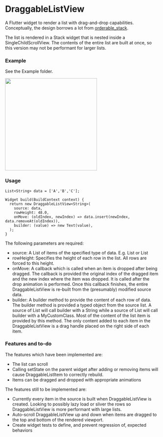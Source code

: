 # DraggableListView

A Flutter widget to render a list with drag-and-drop capabilities.  Conceptually, the design borrows a lot from [orderable_stack](https://github.com/rxlabz/orderable_stack).

The list is rendered in a Stack widget that is nested inside a SingleChildScrollView.  The contents of the entire list are built at once, so this version may not be performant for larger lists.

### Example

See the Example folder.

<img src="https://storage.googleapis.com/www.porcupinesupernova.com/images/DraggableListView.gif" width=300/>

### Usage

```
List<String> data = ['A','B','C'];

Widget build(BuildContext context) {
  return new DraggableListView<String>(
    source: data,
    rowHeight: 48.0,
    onMove: (oldIndex, newIndex) => data.insert(newIndex, data.removeAt(oldIndex)),
    builder: (value) => new Text(value),
  );
}
```

The following parameters are required:
* source: A List of items of the specified type of data.  E.g. List<String> or List<MyCustomClass>
* rowHeight: Specifies the height of each row in the list.  All rows are forced to this height.
* onMove: A callback which is called when an item is dropped after being dragged.  The callback is provided the original index of the dragged item and the new index where the item was dropped.  It is called after the drop animation is performed.  Once this callback finishes, the entire DraggableListView is re-built from the (presumably) modified source data.
* builder: A builder method to provide the content of each row of data.  The builder method is provided a typed object from the source list.  A source of List<String> will call builder with a String while a source of List<MyCustomClass> will call builder with a MyCustomClass.  Most of the content of the list item is provided by this method.  The only content added to each item in the DraggableListView is a drag handle placed on the right side of each item.

### Features and to-do

The features which have been implemented are:
* The list can scroll
* Calling setState on the parent widget after adding or removing items will cause DraggableListItem to correctly rebuild.
* Items can be dragged and dropped with appropriate animations

The features still to be implemented are:
* Currently every item in the source is built when DraggableListView is created.  Looking to possibly lazy load or sliver the rows so DraggableListView is more performant with large lists.
* Auto-scroll DraggableListView up and down when items are dragged to the top and bottom of the rendered viewport.
* Create widget tests to define, and prevent regression of, expected behaviors
